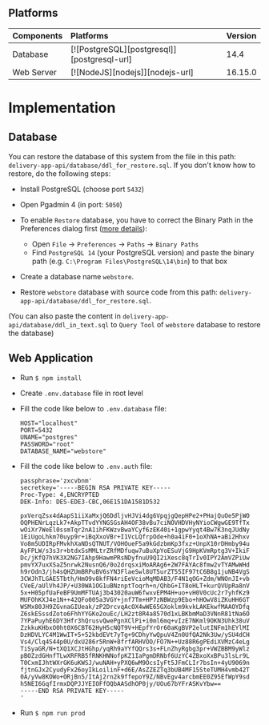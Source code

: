 ## Platforms

|Components |Platforms | Version |
| :---      |   :---            | :---            |
|Database|[![PostgreSQL][postgresql]][postgresql-url]| 14.4 |
|Web Server| [![NodeJS][nodejs]][nodejs-url]| 16.15.0 |

# Implementation

## Database

You can restore the database of this system from the file in this path: `delivery-app-api/database/ddl_for_restore.sql`. If you don't know how to restore, do the following steps:

- Install PostgreSQL (choose port `5432`)
- Open Pgadmin 4 (in port: `5050`)
- To enable `Restore` database, you have to correct the Binary Path in the Preferences dialog first ([more details](https://dba.stackexchange.com/questions/149169/binary-path-in-the-pgadmin-preferences)):
    - Open `File` &#8594; `Preferences` &#8594;  `Paths` &#8594; `Binary Paths`
    - Find `PostgreSQL 14` (your PostgreSQL version) and paste the binary path (e.g. `C:\Program Files\PostgreSQL\14\bin`) to that box 

- Create a database name `webstore`.

- Restore `webstore` database with source code from this path: `delivery-app-api/database/ddl_for_restore.sql`.

(You can also paste the content in `delivery-app-api/database/ddl_in_text.sql` to `Query Tool` of `webstore` database to restore the database)
## Web Application

- Run `$ npm install`
- Create `.env.database` file in root level

- Fill the code like below to `.env.database` file:
    ```
    HOST="localhost"
    PORT=5432
    UNAME="postgres"
    PASSWORD="root"
    DATABASE_NAME="webstore"
    ```

- Fill the code like below to `.env.auth` file:  
    ```
    passphrase='zxcvbnm'
    secretkey='-----BEGIN RSA PRIVATE KEY-----
    Proc-Type: 4,ENCRYPTED
    DEK-Info: DES-EDE3-CBC,06E151DA1581D532

    pxVerqZsx4dAapS1iiXaMxjQ6DdljvHJVi4dg6VpqjgQepHPe2+PHajQuOe5PjWO
    OQPHENrLqzLk7+AkpTTvdYYNGSGsAH4OF38vBu7ciNOVHDVHyNYioCWgwGE9TfTx
    wOiXr7WeEl0ssmTqr2nA1ihFKWzvBwaYCyf6zEK40i+1gpwYyqt4Bw7K3nqJUdNy
    1EiUgoLhkm70uyp9r+iBqXxoVBr+I1VcLQfrpOde+h0a4iF0+1oXhNA+aBi2Hhxv
    Vo8m5UDIRpFMvkhXaNDsQTNUT/VOHOueF5a9kGdzbmKp3fxz+UnpX10rDHmby94u
    AyFPLW/s3s3r+btdxSsMMLtrZRfMDfuqw7uBuXpYoESuVjG9HpKVmRptg3V+IkiF
    Dc/jKfQ7hVK3X2NG7IAhp9HawmPRsNDyfnuU9QI2iXesc8qTrIv0IPY2AmVZPiUw
    pmvYX7uxXSaZ5nrwk2NusnQ6/0o2drqsxiMoARAg6+2W7FAYAc8fmw2vTYAMwWHd
    h9rOdn3/jh4sQHZUmBRPuBV6sYN3FlaeSwl8UT5urZT55IF97tC6B8g1juNB4VgS
    3CWJhTLGAE5Tbth/HmO9v8kfFN4riEeVcioMqMDAB3/F4N1qOG+Zdm/WNOnJI+vb
    CVeE/aUlVh4JP/+U30WA1OG1uBNznptToqrh+n/QhbG+IT8oHLT+kurQVUpRa8nV
    5x+H05pfUaFeBF9UmMFTUAj3b43020auW6fwxvEPM4H+uo+vH0V0cUc2r7yhfKz9
    MUFOhKXJ4e1N++42QFo005a3VGY+jnf7Tm+HP7zNBWzp9Ebo+hHOwV8iZKuHH6GT
    WSMx80JH9ZGvnaGIUeak/zP2DrcvqAcOX4wWE65GXoklm9kvkLAKEkwfMAAOYDfq
    Z6skESssdZoto6FhhYYGKo2ouEc/LH2zt8R4a8570d1xLBKbmMaD3VNnR81tNa6O
    7YPaPuyhE6DY3Hfr3hQrusvQwePgnXClPi+i0ml6mq+vIzE7NKml9OKN3Uhk38uV
    ZzkkuKHbxO0ht0X6CBT62HyH5cNQT9V+HEpfYrOr60aKgBVP2elutINFm1hEYlMI
    DzHDVLYC4M1WwIT+5+52kbdEVt7yTg+9CDhyYwQpuV4Zn0UfQA2Nk3Uw/ySU4dCH
    Vs4/Clq4S44p0U/dxU286r5RnW+8frfARHVOO/FO7N++Uz88R6gPEdiXVMzC4eLg
    TiSyaGR/N+tXQ1XCJtHGhp/yqRh9aYYfQQrs3s+FLnZhyRgbg3pr+VWZBBM9yWlz
    pBOZzdGHnfTLwXRFRB5fRNKHNNofpKZ1IaPgmDRNbf6UzYC4ZBxoXxBPu3lsLr9L
    T0CxmIJhtWXrGK6uKWSJ/wuNAH+yPXQ6wM9OcsIyFt5JFmCLIr7bsIn+4yU9069n
    fjtnGJx2CyudyFx26oyIkLoilinF+d6E/AsZZEZTq3bUB4MF15SteTUMH4vmb42T
    0A/yVw8KOWo+ORjBn5/ItAj2rn2k9ffepoY9Z/NBvEgv4arcbmEE0Z95EfWpY9sd
    h5NEI6GqfIrmxDQPJJYEIOFfOQbAASdhOP0jy/UOu67bYFrASKvYbw==
    -----END RSA PRIVATE KEY-----
    '
    ```
- Run `$ npm run prod`
